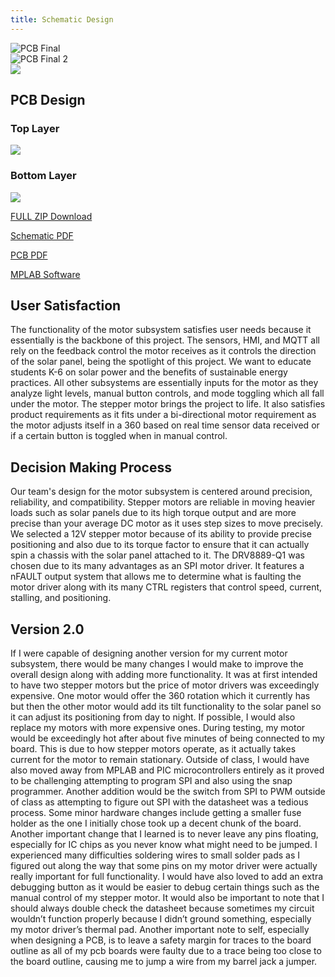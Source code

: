 ```yaml
---
title: Schematic Design
---
```


<img src="https://raw.githubusercontent.com/shonha/EGR314SSH.github.io/refs/heads/main/images/PCBFINAL.png" style="display: block; margin: auto;" alt="PCB Final">
<img src="https://raw.githubusercontent.com/shonha/EGR314SSH.github.io/refs/heads/main/images/PCBFINAL2.png" style="display: block; margin: auto;" alt="PCB Final 2">

<img src="https://raw.githubusercontent.com/shonha/EGR314SSH.github.io/refs/heads/main/images/SchematicDesign.png">

## PCB Design
### Top Layer

<img src="https://raw.githubusercontent.com/shonha/EGR314SSH.github.io/refs/heads/main/images/PCBTOP.png">

### Bottom Layer

<img src="https://raw.githubusercontent.com/shonha/EGR314SSH.github.io/refs/heads/main/images/PCBBOTTOM.png">


[FULL ZIP Download](https://github.com/shonha/EGR314SSH.github.io/blob/main/Cadence/EGR314MOTOR.zip)

[Schematic PDF](https://github.com/shonha/EGR314SSH.github.io/blob/main/Cadence/EGR314PDF.pdf)

[PCB PDF](https://github.com/shonha/EGR314SSH.github.io/blob/main/Cadence/EGR314PDFPCB.pdf)

[MPLAB Software](https://github.com/shonha/EGR314SSH.github.io/blob/main/MPLAB/Hardware_VerificationV1.zip)


## User Satisfaction

The functionality of the motor subsystem satisfies user needs because it essentially is the backbone of this project. The sensors, HMI, and MQTT all rely on the feedback control the motor receives as it controls the direction of the solar panel, being the spotlight of this project. We want to educate students K-6 on solar power and the benefits of sustainable energy practices. All other subsystems are essentially inputs for the motor as they analyze light levels, manual button controls, and mode toggling which all fall under the motor. The stepper motor brings the project to life. It also satisfies product requirements as it fits under a bi-directional motor requirement as the motor adjusts itself in a 360 based on real time sensor data received or if a certain button is toggled when in manual control. 

## Decision Making Process

Our team's design for the motor subsystem is centered around precision, reliability, and compatibility. Stepper motors are reliable in moving heavier loads such as solar panels due to its high torque output and are more precise than your average DC motor as it uses step sizes to move precisely. We selected a 12V stepper motor because of its ability to provide precise positioning and also due to its torque factor to ensure that it can actually spin a chassis with the solar panel attached to it. The DRV8889-Q1 was chosen due to its many advantages as an SPI motor driver. It features a nFAULT output system that allows me to determine what is faulting the motor driver along with its many CTRL registers that control speed, current, stalling, and positioning. 


## Version 2.0

If I were capable of designing another version for my current motor subsystem, there would be many changes I would make to improve the overall design along with adding more functionality. It was at first intended to have two stepper motors but the price of motor drivers was exceedingly expensive. One motor would offer the 360 rotation which it currently has but then the other motor would add its tilt functionality to the solar panel so it can adjust its positioning from day to night. If possible, I would also replace my motors with more expensive ones. During testing, my motor would be exceedingly hot after about five minutes of being connected to my board. This is due to how stepper motors operate, as it actually takes current for the motor to remain stationary. Outside of class, I would have also moved away from MPLAB and PIC microcontrollers entirely as it proved to be challenging attempting to program SPI and also using the snap programmer. Another addition would be the switch from SPI to PWM outside of class as attempting to figure out SPI with the datasheet was a tedious process. Some minor hardware changes include getting a smaller fuse holder as the one I initially chose took up a decent chunk of the board. Another important change that I learned is to never leave any pins floating, especially for IC chips as you never know what might need to be jumped. I experienced many difficulties soldering wires to small solder pads as I figured out along the way that some pins on my motor driver were actually really important for full functionality. I would have also loved to add an extra debugging button as it would be easier to debug certain things such as the manual control of my stepper motor. It would also be important to note that I should always double check the datasheet because sometimes my circuit wouldn’t function properly because I didn’t ground something, especially my motor driver’s thermal pad. Another important note to self, especially when designing a PCB, is to leave a safety margin for traces to the board outline as all of my pcb boards were faulty due to a trace being too close to the board outline, causing me to jump a wire from my barrel jack a jumper. 
